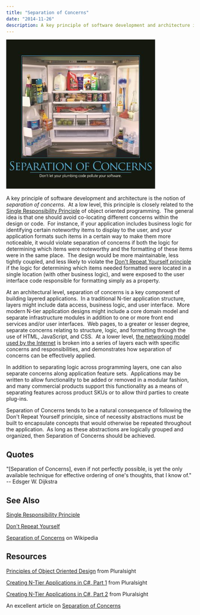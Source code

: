 ```yaml
---
title: "Separation of Concerns"
date: "2014-11-26"
description: A key principle of software development and architecture is the notion of separation of concerns.
---
```


![Separation-of-Concerns-Feb-2013](images/separation-of-concerns-400x400.jpg)

A key principle of software development and architecture is the notion of _separation of concerns_.  At a low level, this principle is closely related to the [Single Responsibility Principle](/principles/single-responsibility-principle) of object oriented programming.  The general idea is that one should avoid co-locating different concerns within the design or code.  For instance, if your application includes business logic for identifying certain noteworthy items to display to the user, and your application formats such items in a certain way to make them more noticeable, it would violate separation of concerns if both the logic for determining which items were noteworthy and the formatting of these items were in the same place.  The design would be more maintainable, less tightly coupled, and less likely to violate the [Don't Repeat Yourself principle](/principles/dont-repeat-yourself) if the logic for determining which items needed formatted were located in a single location (with other business logic), and were exposed to the user interface code responsible for formatting simply as a property.

At an architectural level, separation of concerns is a key component of building layered applications.  In a traditional N-tier application structure, layers might include data access, business logic, and user interface.  More modern N-tier application designs might include a core domain model and separate infrastructure modules in addition to one or more front end services and/or user interfaces.  Web pages, to a greater or lesser degree, separate concerns relating to structure, logic, and formatting through the use of HTML, JavaScript, and CSS.  At a lower level, [the networking model used by the Internet](http://en.wikipedia.org/wiki/OSI_model) is broken into a series of layers each with specific concerns and responsibilities, and demonstrates how separation of concerns can be effectively applied.

In addition to separating logic across programming layers, one can also separate concerns along application feature sets.  Applications may be written to allow functionality to be added or removed in a modular fashion, and many commercial products support this functionality as a means of separating features across product SKUs or to allow third parties to create plug-ins.

Separation of Concerns tends to be a natural consequence of following the Don't Repeat Yourself principle, since of necessity abstractions must be built to encapsulate concepts that would otherwise be repeated throughout the application.  As long as these abstractions are logically grouped and organized, then Separation of Concerns should be achieved.

## Quotes

"\[Separation of Concerns\], even if not perfectly possible, is yet the only available technique for effective ordering of one's thoughts, that I know of." -- Edsger W. Dijkstra

## See Also

[Single Responsibility Principle](/principles/single-responsibility-principle)

[Don't Repeat Yourself](/principles/dont-repeat-yourself)

[Separation of Concerns](http://en.wikipedia.org/wiki/Separation_of_concerns) on Wikipedia

## Resources

[Principles of Object Oriented Design](https://www.pluralsight.com/courses/principles-oo-design) from Pluralsight

[Creating N-Tier Applications in C#, Part 1](http://www.pluralsight.com/courses/n-tier-apps-part1) from Pluralsight

[Creating N-Tier Applications in C#, Part 2](https://www.pluralsight.com/courses/n-tier-csharp-part2) from Pluralsight

An excellent article on [Separation of Concerns](http://aspiringcraftsman.com/2008/01/03/art-of-separation-of-concerns/)
